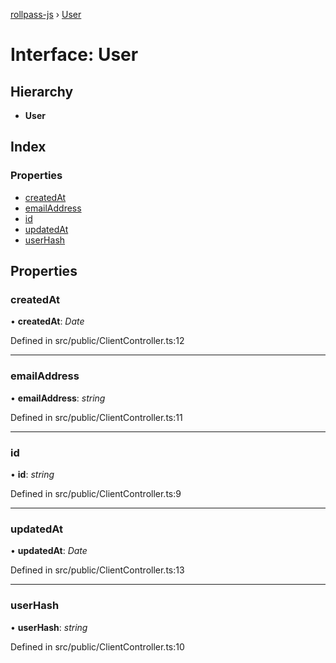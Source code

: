 [rollpass-js](../README.md) › [User](user.md)

# Interface: User

## Hierarchy

* **User**

## Index

### Properties

* [createdAt](user.md#createdat)
* [emailAddress](user.md#emailaddress)
* [id](user.md#id)
* [updatedAt](user.md#updatedat)
* [userHash](user.md#userhash)

## Properties

###  createdAt

• **createdAt**: *Date*

Defined in src/public/ClientController.ts:12

___

###  emailAddress

• **emailAddress**: *string*

Defined in src/public/ClientController.ts:11

___

###  id

• **id**: *string*

Defined in src/public/ClientController.ts:9

___

###  updatedAt

• **updatedAt**: *Date*

Defined in src/public/ClientController.ts:13

___

###  userHash

• **userHash**: *string*

Defined in src/public/ClientController.ts:10
